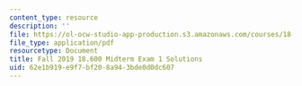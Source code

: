 ```yaml
---
content_type: resource
description: ''
file: https://ol-ocw-studio-app-production.s3.amazonaws.com/courses/18-600-probability-and-random-variables-fall-2019/62e1b919e9f7bf208a943bde0d0dc607_MIT18_600F19_midterm1_soln.pdf
file_type: application/pdf
resourcetype: Document
title: Fall 2019 18.600 Midterm Exam 1 Solutions
uid: 62e1b919-e9f7-bf20-8a94-3bde0d0dc607
---
```


